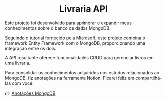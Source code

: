 <h1 align="center"> Livraria API </h1>

Este projeto foi desenvolvido para aprimorar e expandir meus conhecimentos sobre o banco de dados MongoDB.

Seguindo o tutorial fornecido pela Microsoft, este projeto combina o framework Entity Framework com o MongoDB, proporcionando uma integração entre os dois.

A API resultante oferece funcionalidades CRUD para gerenciar livros em uma livraria.

Para consolidar os conhecimentos adquiridos nos estudos relacionados ao MongoDB, fiz anotações na ferramenta Notion. Ficarei feliz em compartilhá-las com você.

👉 [Anotações MongoDB](https://compartilhando-conhecimento.notion.site/MongoDB-1491876343364a1cb8b6f00f580232d9)
